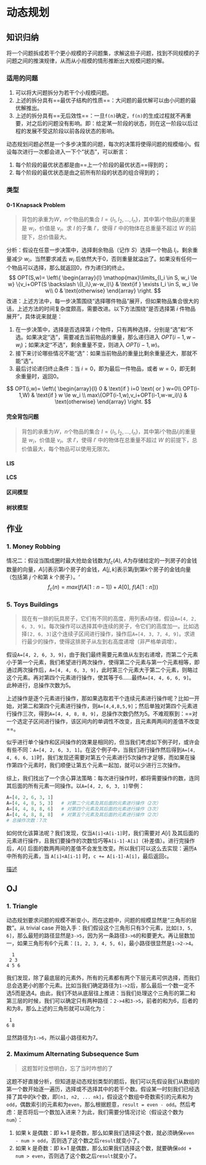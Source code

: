 # 动态规划

## 知识归纳

将一个问题拆成若干个更小规模的子问题集，求解这些子问题，找到不同规模的子问题之间的推演规律，从而从小规模的情形推断出大规模问题的解。

### 适用的问题

1. 可以将大问题拆分为若干个小规模问题。
2. 上述的拆分具有==最优子结构的性质==：大问题的最优解可以由小问题的最优解推出。
3. 上述的拆分具有==无后效性==：一旦`f(n)`确定，`f(n)`的生成过程就不再重要，对之后的问题没有影响。即：给定某一阶段的状态，则在这一阶段以后过程的发展不受这阶段以前各段状态的影响。

动态规划问题必然是一个多步决策的问题，每次的决策将使得问题的规模缩小。假设每次进行一次都会进入一下个“状态”，可以断言：

1. 每个阶段的最优状态都是由==上一个阶段的最优状态==得到的；
2. 每个阶段的最优状态是由之前所有阶段的状态的组合得到的；

### 类型

#### 0-1 Knapsack Problem

> 背包的承重为$W$，$n$个物品的集合 $I=\{I_1,I_2,...,I_n\}$，其中第$i$个物品$I_i$的重量是 $w_i$，价值是 $v_i$。求 $I$ 的子集 $I'$，使得 $I'$ 中的物体在总重量不超过 $W$ 的前提下，总价值最大。

分析：假设在任意一步决策中，选择剩余物品（记作 $S$）选择一个物品 $I_i$，剩余重量减少 $w_i$，当然要求减去 $w_i$ 后依然大于0，否则重量就溢出了。如果没有任何一个物品可以选择，那么就返回0，作为递归的终止。
$$
OPT(S,w)=
\left\{
	\begin{array}{l}
		\mathop{max}\limits_{I_i \in S, w_i \le w} \{v_i+OPT(S \backslash \{I_i\},w-w_i)\}	
		& \text{if } \exists I_i \in S, w_i \le w\\
		0 & \text{otherwise}
	\end{array}
\right.
$$
改进：上述方法中，每一步决策围绕“选择哪件物品”展开，但如果物品集合很大的话，上述方法的时间复杂度颇高，需要改进。以下方法围绕“是否选择第 $i$ 件物品展开”，具体说来就是：

1. 在一步决策中，选择是否选择第 $i$ 个物件，只有两种选择，分别是“选”和“不选。如果决定“选”，需要减去当前物品的重量，那么递归进入 $OPT(i-1, w-w_i)$；如果决定“不选”，剩余重量不变，则进入 $OPT(i-1,w)$。
2. 接下来讨论哪些情况不能“选”：如果当前物品的重量比剩余重量还大，那就不能“选”。
3. 最后讨论递归终止条件：当 $i=0$，即为最后一件物品，或者 $w=0$，即无剩余重量时，返回0。

$$
OPT(i,w)=
\left\{
	\begin{array}{l}
		0 & \text{if } i=0 \text{ or } w=0\\
		OPT(i-1,W) & \text{if } w \le w_i \\
		max\{OPT(i-1,w),v_i+OPT(i-1,w-w_i)\} & \text{otherwise}
	\end{array}
\right.
$$

#### 完全背包问题

> 背包的承重为$W$，$n$个物品的集合 $I=\{I_1,I_2,...,I_n\}$，其中第$i$个物品$I_i$的重量是 $w_i$，价值是 $v_i$。求 $I'$，使得 $I'$ 中的物体在总重量不超过 $W$ 的前提下，总价值最大，每个物品可以使用无限次。

#### LIS

#### LCS

#### 区间模型

#### 树状模型

## 作业

### 1. Money Robbing

情况二：假设当围成圈时最大抢劫金钱数为$f_c(A)$, $A$为存储给定的一列房子的金钱数量的向量，$A[i]$表示第$i$个房子的金钱，$A[j,k]$表示第$j$到第$k$个房子的金钱向量（包括第 $j$ 个和第 $k$ 个房子）。‘
$$
f_c(n)=max(f(A[1:n-1])+A[0],~f(A[1:n]))
$$

### 5. Toys Buildings

> 现在有一排的玩具房子，它们有不同的高度，用列表`A`存储，假设`A=[4, 2, 6, 3, 9]`。每次操作可以选择其中连续的房子，令它们的高度加一。比如选择`[2, 6, 3]`这个连续子区间进行操作，操作后`A=[4, 3, 7, 4, 9]`。求进行最少的操作，使得这排房子从左到右高度递增（非严格单调增）。

假设`A=[4, 2, 6, 3, 9]`，由于我们最终需要元素值从左到右递增，而第二个元素小于第一个元素，我们希望进行两次操作，使得第二个元素与第一个元素相等，即通过两次操作后，`A=[4, 4, 6, 3, 9]`，此时第三个元素大于第二个元素，则略过这个元素。再对第四个元素进行操作，使其等于6……最终`A=[4, 4, 6, 6, 9]`。此种进行，总操作次数为5。

上述操作是逐个元素进行操作，那如果选取若干个连续元素进行操作呢？比如一开始，对第二和第四个元素进行操作，则`A=[4,4,8,5,9]`；然后单独对第四个元素进行操作三次，得到`A=[4, 4, 8, 8, 9]`，总操作次数仍然为5。不难观察到：==对一个选定子区间进行操作，该区间内的单调性不改变，且元素两两间的差值不改变==。

似乎进行单个操作和区间操作的效果是相同的，但当我们考虑如下例子时，或许会有些不同：`A=[4, 2, 6, 3, 1]`。在这个例子中，当我们进行操作然后得到`A=[4, 4, 6, 6, 1]`时，我们发现还需要对第五个元素进行5次操作才足够，而如果在操作第四个元素时，我们顺便让第五个元素一起加，就可以少进行三次操作。

综上，我们找出了一个贪心算法策略：每次进行操作时，都将需要操作的数，连同其后面的所有元素一同操作。以`A=[4, 2, 6, 3, 1]`举例：

~~~python
A=[4, 2, 6, 3, 1]
A=[4, 4, 8, 5, 3]	# 对第二个元素及其后面的元素进行操作（2次）
A=[4, 4, 8, 8, 6]	# 对第四个元素及其后面的元素进行操作（3次）
A=[4, 4, 8, 8, 8]	# 对第五个元素及其后面的元素进行操作（2次）
# 总操作次数：7次
~~~

如何优化该算法呢？我们发现，仅当`A[i]<A[i-1]`时，我们需要对 $A[i]$ 及其后面的元素进行操作，且我们要操作的次数恰巧等`A[i-1]-A[i]`（补差值）。进行完操作后，$A[i]$ 后面的数两两间的差值不会发生改变。所以我们可以这么去实现：遍历`A`中所有的元素，当 `A[i]<A[i-1]` 时，`c += A[i-1]-A[i]`，最后返回`c`。

[描述](网址)

## OJ

### 1. Triangle

动态规划要求问题的规模不断变小，而在这题中，问题的规模显然是“三角形的层数”。从 trivial case 开始入手：我们假设这个三角形只有3个元素，比如`[3, 5, 6]`，那么最短的路径显然是`3->5`，因为另一条路径`3->6`的和要更大。再让层数加一，如果三角形有6个元素：`[1, 2, 3, 4, 5, 6]`，最小路径很显然是`1->2->4`。

~~~
  1
 2 3
4 5 6
~~~

我们发现，除了最底层的元素外，所有的元素都有两个下层元素可供选择，而我们总会选更小的那个元素。比如当我们确定路径为`1->2`后，那么最后一个数一定不选5而是选4。由此，我们不妨从底层往上推进：当我们处理这个三角形的第二和第三层的时候，我们可以确定只有两种路径：`2->4`和`3->5`，前者的和为6，后者的和为8，那么上述的三角形就可以简化为：

~~~
 1
6 8
~~~

显然路径为`1->6`，所以最小路径和为7。

### 2. Maximum Alternating Subsequence Sum

> 这题暂时没想明白，忘了当时咋想的了

这题不好直接分析，但知道是动态规划类型的题后，我们可以先假设我们从数组的第一个数开始逐一遍历，选择或不选择其中的若干个数。假设某一时刻我们已经选择了其中的k个数，即`[n1, n2, ... nk]`，假设这个数组中奇数索引的元素和为`odd`，偶数索引的元素和为`even`，那么根据题意，`result = even - odd`。然后考虑：是否将后一个数加入进来？为此，我们需要分情况讨论（假设这个数为`num`）：

1. 如果 k 是偶数：即 k+1 是奇数，那么如果我们选择这个数，就必须确保`even - num > odd`，否则选了这个数之后`result`就变小了。
2. 如果 k 是奇数：即 k+1 是偶数，那么如果我们选择这个数，就要确保`odd + num > even`，否则选了这个数之后`result`就变小了。